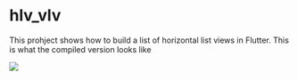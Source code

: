# hlv_vlv

This prohject shows how to build a list of horizontal list views in Flutter. This is what the compiled version looks like

![](hlv_vlv.gif)

